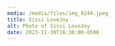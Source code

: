 ```yaml
---
media: /media/files/img_9244.jpeg
title: Sissi LoveJoy
alt: Photo of Sissi LoveJoy
date: 2023-11-30T16:38:00-0500
---
```

